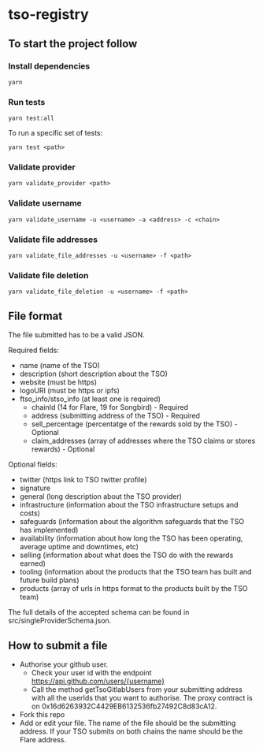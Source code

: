 # tso-registry

## To start the project follow

### Install dependencies

```
yarn
```

### Run tests

```
yarn test:all
```

To run a specific set of tests:

```
yarn test <path>
```

### Validate provider

```
yarn validate_provider <path>
```

### Validate username

```
yarn validate_username -u <username> -a <address> -c <chain>
```

### Validate file addresses

```
yarn validate_file_addresses -u <username> -f <path>
```

### Validate file deletion

```
yarn validate_file_deletion -u <username> -f <path>
```

## File format

The file submitted has to be a valid JSON.

Required fields:

- name (name of the TSO)
- description (short description about the TSO)
- website (must be https)
- logoURI (must be https or ipfs)
- ftso_info/stso_info (at least one is required)
    - chainId (14 for Flare, 19 for Songbird) - Required
    - address (submitting address of the TSO) - Required
    - sell_percentage (percentatge of the rewards sold by the TSO) - Optional
    - claim_addresses (array of addresses where the TSO claims or stores rewards) - Optional

Optional fields:

- twitter (https link to TSO twitter profile)
- signature
- general (long description about the TSO provider)
- infrastructure (information about the TSO infrastructure setups and costs)
- safeguards (information about the algorithm safeguards that the TSO has implemented)
- availability (information about how long the TSO has been operating, average uptime and downtimes, etc)
- selling (information about what does the TSO do with the rewards earned)
- tooling (information about the products that the TSO team has built and future build plans)
- products (array of urls in https format to the products built by the TSO team)

The full details of the accepted schema can be found in src/singleProviderSchema.json.

## How to submit a file

- Authorise your github user.
    - Check your user id with the endpoint https://api.github.com/users/{username}
    - Call the method getTsoGitlabUsers from your submitting address with all the userIds that you want to authorise. The proxy contract is on 0x16d6263932C4429EB6132536fb27492C8d83cA12.
- Fork this repo
- Add or edit your file. The name of the file should be the submitting address. If your TSO submits on both chains the name should be the Flare address.